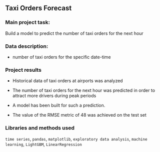 ## Taxi Orders Forecast

### Main project task:
Build a model to predict the number of taxi orders for the next hour

### Data description:
- number of taxi orders for the specific date-time

### Project results
- Historical data of taxi orders at airports was analyzed

- The number of taxi orders for the next hour was predicted in order to attract more drivers during peak periods

- A model has been built for such a prediction.

- The value of the RMSE metric of 48 was achieved on the test set 

### Libraries and methods used 
`time series`, `pandas`, `matplotlib`, `exploratory data analysis`, `machine learning`, `LightGBM`, `LinearRegression`
